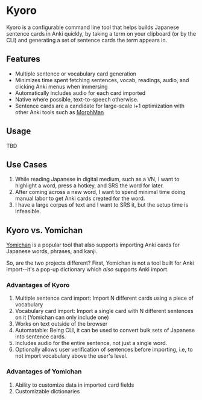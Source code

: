 # Kyoro

Kyoro is a configurable command line tool that helps builds Japanese sentence cards in Anki quickly, by taking a term on your clipboard (or by the CLI) and generating a set of sentence cards the term appears in.

## Features

* Multiple sentence or vocabulary card generation
* Minimizes time spent fetching sentences, vocab, readings, audio, and clicking Anki menus when immersing
* Automatically includes audio for each card imported
* Native where possible, text-to-speech otherwise.
* Sentence cards are a candidate for large-scale i+1 optimization with other Anki tools such as [MorphMan](https://github.com/kaegi/MorphMan)

## Usage

TBD

## Use Cases

1. While reading Japanese in digital medium, such as a VN, I want to highlight a word, press a hotkey, and SRS the word for later.
1. After coming across a new word, I want to spend minimal time doing manual labor to get Anki cards created for the word.
1. I have a large corpus of text and I want to SRS it, but the setup time is infeasible. 

## Kyoro vs. Yomichan

[Yomichan](https://foosoft.net/projects/yomichan/) is a popular tool that also supports importing Anki cards for Japanese words, phrases, and kanji.

So, are the two projects different? First, Yomichan is not a tool built for Anki import--it's a pop-up dictionary which *also* supports Anki import.

### Advantages of Kyoro

1. Multiple sentence card import: Import N different cards using a piece of vocabulary
1. Vocabulary card import: Import a single card with N different sentences on it (Yomichan can only include one)
1. Works on text outside of the browser
1. Automatable: Being CLI, it can be used to convert bulk sets of Japanese into sentence cards.
1. Includes audio for the entire sentence, not just a single word.
1. Optionally allows user verification of sentences before importing, i.e, to not import vocabulary above the user's level.

### Advantages of Yomichan

1. Ability to customize data in imported card fields
1. Customizable dictionaries
